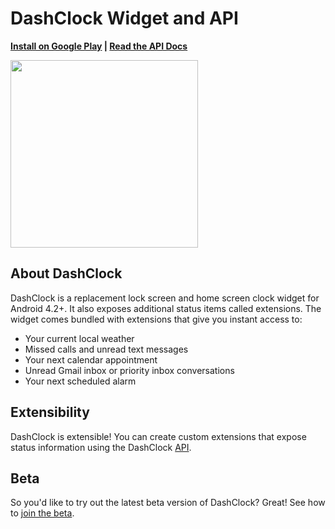 # DashClock Widget and API

**[Install on Google Play](https://play.google.com/store/apps/details?id=net.nurik.roman.dashclock) | [Read the API Docs](https://github.com/romannurik/dashclock/wiki/API)**

<img src="https://raw.githubusercontent.com/romannurik/dashclock/master/art/teaser.png" width="300">

## About DashClock

DashClock is a replacement lock screen and home screen clock widget for Android 4.2+. It also exposes additional status items called extensions. The widget comes bundled with extensions that give you instant access to:

 * Your current local weather
 * Missed calls and unread text messages
 * Your next calendar appointment
 * Unread Gmail inbox or priority inbox conversations
 * Your next scheduled alarm


## Extensibility

DashClock is extensible! You can create custom extensions that expose status information using the DashClock [API](https://github.com/romannurik/dashclock/wiki/API).

## Beta

So you'd like to try out the latest beta version of DashClock? Great! See how to [join the beta](https://github.com/romannurik/dashclock/wiki/Beta).

